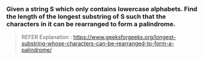 ### Given a string S which only contains lowercase alphabets. Find the length of the longest substring of S such that the characters in it can be rearranged to form a palindrome.

> REFER Explanation : https://www.geeksforgeeks.org/longest-substring-whose-characters-can-be-rearranged-to-form-a-palindrome/

